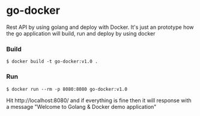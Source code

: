# go-docker
Rest API by using golang and deploy with Docker.
It's just an prototype how the go application will build, run and deploy by using docker
### Build
```ssh
$ docker build -t go-docker:v1.0 .
```
### Run

```ssh
$ docker run --rm -p 8080:8080 go-docker:v1.0
```
Hit http://localhost:8080/ and if everything is fine then it will response with a message "Welcome to Golang & Docker demo application"

